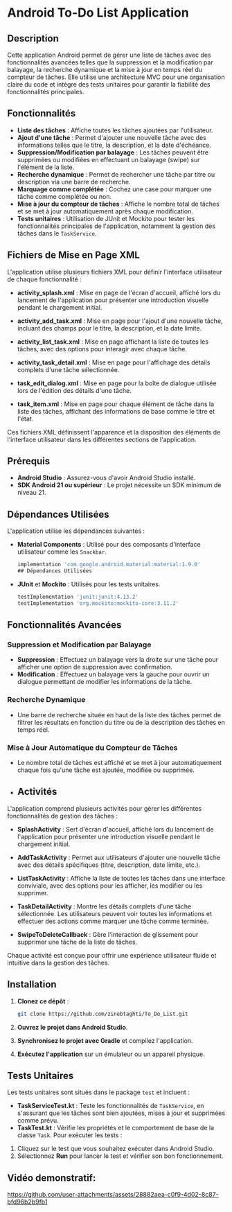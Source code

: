 # Android To-Do List Application

## Description
Cette application Android permet de gérer une liste de tâches avec des fonctionnalités avancées telles que la suppression et la modification par balayage, la recherche dynamique et la mise à jour en temps réel du compteur de tâches. Elle utilise une architecture MVC pour une organisation claire du code et intègre des tests unitaires pour garantir la fiabilité des fonctionnalités principales.

## Fonctionnalités
- **Liste des tâches** : Affiche toutes les tâches ajoutées par l'utilisateur.
- **Ajout d'une tâche** : Permet d'ajouter une nouvelle tâche avec des informations telles que le titre, la description, et la date d'échéance.
- **Suppression/Modification par balayage** : Les tâches peuvent être supprimées ou modifiées en effectuant un balayage (swipe) sur l'élément de la liste.
- **Recherche dynamique** : Permet de rechercher une tâche par titre ou description via une barre de recherche.
- **Marquage comme complétée** : Cochez une case pour marquer une tâche comme complétée ou non.
- **Mise à jour du compteur de tâches** : Affiche le nombre total de tâches et se met à jour automatiquement après chaque modification.
- **Tests unitaires** : Utilisation de JUnit et Mockito pour tester les fonctionnalités principales de l'application, notamment la gestion des tâches dans le `TaskService`.
## Fichiers de Mise en Page XML

L'application utilise plusieurs fichiers XML pour définir l'interface utilisateur de chaque fonctionnalité :

- **activity_splash.xml** : Mise en page de l'écran d'accueil, affiché lors du lancement de l'application pour présenter une introduction visuelle pendant le chargement initial.

- **activity_add_task.xml** : Mise en page pour l'ajout d'une nouvelle tâche, incluant des champs pour le titre, la description, et la date limite.

- **activity_list_task.xml** : Mise en page affichant la liste de toutes les tâches, avec des options pour interagir avec chaque tâche.

- **activity_task_detail.xml** : Mise en page pour l'affichage des détails complets d'une tâche sélectionnée.

- **task_edit_dialog.xml** : Mise en page pour la boîte de dialogue utilisée lors de l'édition des détails d'une tâche.

- **task_item.xml** : Mise en page pour chaque élément de tâche dans la liste des tâches, affichant des informations de base comme le titre et l'état.

Ces fichiers XML définissent l'apparence et la disposition des éléments de l'interface utilisateur dans les différentes sections de l'application.


## Prérequis

- **Android Studio** : Assurez-vous d'avoir Android Studio installé.
- **SDK Android 21 ou supérieur** : Le projet nécessite un SDK minimum de niveau 21.

## Dépendances Utilisées

L'application utilise les dépendances suivantes :

- **Material Components** : Utilisé pour des composants d'interface utilisateur comme les `Snackbar`.
  ```gradle
  implementation 'com.google.android.material:material:1.9.0'
  ## Dépendances Utilisées

- **JUnit** et **Mockito** : Utilisés pour les tests unitaires.
  ```gradle
  testImplementation 'junit:junit:4.13.2'
  testImplementation 'org.mockito:mockito-core:3.11.2'
## Fonctionnalités Avancées

### Suppression et Modification par Balayage

* **Suppression** : Effectuez un balayage vers la droite sur une tâche pour afficher une option de suppression avec confirmation.
* **Modification** : Effectuez un balayage vers la gauche pour ouvrir un dialogue permettant de modifier les informations de la tâche.

### Recherche Dynamique

* Une barre de recherche située en haut de la liste des tâches permet de filtrer les résultats en fonction du titre ou de la description des tâches en temps réel.

### Mise à Jour Automatique du Compteur de Tâches

* Le nombre total de tâches est affiché et se met à jour automatiquement chaque fois qu'une tâche est ajoutée, modifiée ou supprimée.
* ## Activités

L'application comprend plusieurs activités pour gérer les différentes fonctionnalités de gestion des tâches :

- **SplashActivity** : Sert d'écran d'accueil, affiché lors du lancement de l'application pour présenter une introduction visuelle pendant le chargement initial.

- **AddTaskActivity** : Permet aux utilisateurs d'ajouter une nouvelle tâche avec des détails spécifiques (titre, description, date limite, etc.).

- **ListTaskActivity** : Affiche la liste de toutes les tâches dans une interface conviviale, avec des options pour les afficher, les modifier ou les supprimer.

- **TaskDetailActivity** : Montre les détails complets d'une tâche sélectionnée. Les utilisateurs peuvent voir toutes les informations et effectuer des actions comme marquer une tâche comme terminée.

- **SwipeToDeleteCallback** : Gère l'interaction de glissement pour supprimer une tâche de la liste de tâches.

Chaque activité est conçue pour offrir une expérience utilisateur fluide et intuitive dans la gestion des tâches.

## Installation

1. **Clonez ce dépôt** :
   ```bash
   git clone https://github.com/zinebtaghti/To_Do_List.git
2. **Ouvrez le projet dans Android Studio**.

3. **Synchronisez le projet avec Gradle** et compilez l'application.

4. **Exécutez l'application** sur un émulateur ou un appareil physique.

## Tests Unitaires

Les tests unitaires sont situés dans le package `test` et incluent :

* **TaskServiceTest.kt** : Teste les fonctionnalités de `TaskService`, en s'assurant que les tâches sont bien ajoutées, mises à jour et supprimées comme prévu.
* **TaskTest.kt** : Vérifie les propriétés et le comportement de base de la classe `Task`.
Pour exécuter les tests :

1. Cliquez sur le test que vous souhaitez exécuter dans Android Studio.
2. Sélectionnez **Run** pour lancer le test et vérifier son bon fonctionnement.
## Vidéo demonstratif:

https://github.com/user-attachments/assets/28882aea-c0f9-4d02-8c87-bfd96b2b9fb1





